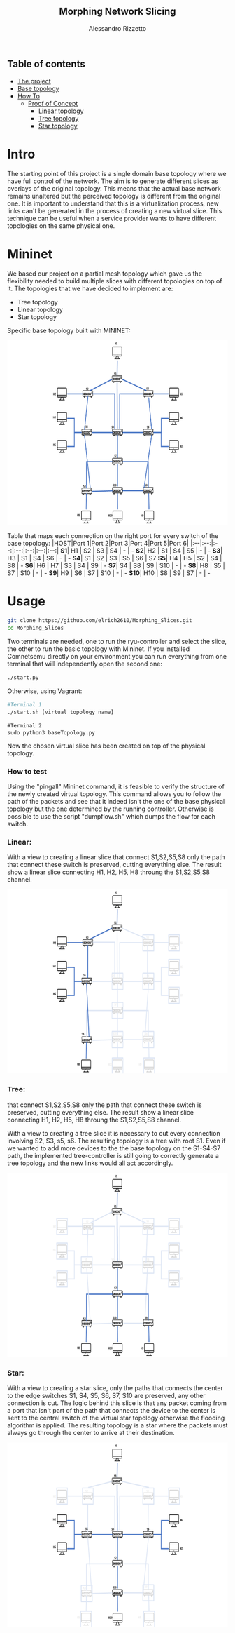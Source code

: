 <p align="center">
  <h2 align="center">Morphing Network Slicing</h2>
  <p align="center">
  Alessandro Rizzetto
  </p>
</p>
<br>

## Table of contents
- [The project](#Intro)
- [Base topology](#Mininet)
- [How To](#Usage)
    - [Proof of Concept](#How_to_test)
        - [Linear topology](#Linear)
        - [Tree topology](#Tree)
        - [Star topology](#Star)

# Intro
The starting point of this project is a single domain base topology where we have full control of the network. The aim is to generate different slices as overlays of the original topology. This means that the actual base network remains unaltered but the perceived topology is different from the original one. It is important to understand that this is a virtualization process, new links can't be generated in the process of creating a new virtual slice.
This technique can be useful when a service provider wants to have different topologies on the same physical one.

# Mininet
We based our project on a partial mesh topology which gave us the flexibility needed to build multiple slices with different topologies on top of it.
The topologies that we have decided to implement are:
- Tree topology
- Linear topology
- Star topology

Specific base topology built with MININET: 
<p align="center">
  <img src="/pictures/BASE.png" width="700" height="420">
 
Table that maps each connection on the right port for every switch of the base topology:
|HOST|Port 1|Port 2|Port 3|Port 4|Port 5|Port 6|
|:--|:--:|:--:|:--:|:--:|:--:|:--:|
**S1**|  H1   | S2  | S3	| S4  | - | -
**S2**|  H2	  | S1	 | S4 | S5  | - | -
**S3**|  H3	  | S1	 | S4 | S6  | - | -
**S4**|  S1	  | S2	 | S3 | S5  | S6 | S7 
**S5**|  H4   | H5	 | S2 | S4  | S8 | -
**S6**|  H6	  | H7	 | S3 | S4  | S9 | -
**S7**|  S4	  | S8	 | S9 | S10 | - | -
**S8**|  H8   | S5   | S7 | S10 | - | -
**S9**|  H9	  | S6   | S7 | S10 | - | -
**S10**|  H10 | S8   | S9 | S7  | - | -

# Usage
```bash
git clone https://github.com/elrich2610/Morphing_Slices.git
cd Morphing_Slices
```
Two terminals are needed, one to run the ryu-controller and select the slice, the other to run the basic topology with Mininet.
If you installed Comnetsemu directly on your environment you can run everything from one terminal that will independently open the second one:
  
```bash
./start.py 
```
Otherwise, using Vagrant:

```bash
#Terminal 1
./start.sh [virtual topology name]
```
  
```
#Terminal 2
sudo python3 baseTopology.py
```
Now the chosen virtual slice has been created on top of the physical topology.

### How to test
Using the "pingall" Mininet command, it is feasible to verify the structure of the newly created virtual topology. This command allows you to follow the path of the packets and see that it indeed isn't the one of the base physical topology but the one determined by the running controller.
Otherwise is possible to use the script "dumpflow.sh" which dumps the flow for each switch.

### Linear:
With a view to creating a linear slice that connect S1,S2,S5,S8 only the path that connect these switch is preserved, cutting everything else.
The result show a linear slice connecting H1, H2, H5, H8 throung the S1,S2,S5,S8 channel.

<p align="center">
  <img src="/pictures/LINEAR.png" width="700" height="420">

### Tree:
 that connect S1,S2,S5,S8 only the path that connect these switch is preserved, cutting everything else.
The result show a linear slice connecting H1, H2, H5, H8 throung the S1,S2,S5,S8 channel.  

With a view to creating a tree slice it is necessary to cut every connection involving S2, S3, s5, s6.
The resulting topology is a tree with root S1.
Even if we wanted to add more devices to the the base topology on the S1-S4-S7 path, the implemented tree-controller is still going to correctly generate a tree topology and the new links would all act accordingly.

<p align="center">
  <img src="/pictures/TREE.png" width="700" height="420">

### Star:
With a view to creating a star slice, only the paths that connects the center to the edge switches S1, S4, S5, S6, S7, S10 are preserved, any other connection is cut. The logic behind this slice is that any packet coming from a port that isn't part of the path that connects the device to the center is sent to the central switch of the virtual star topology otherwise the flooding algorithm is applied.
The resulting topology is a star where the packets must always go through the center to arrive at their destination.

<p align="center">
  <img src="/pictures/STAR.png" width="700" height="420">
